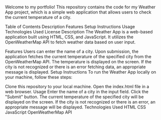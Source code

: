 Welcome to my portfolio! This repository contains the code for my Weather App project, which is a simple web application that allows users to check the current temperature of a city.

Table of Contents
Description
Features
Setup Instructions
Usage
Technologies Used
License
Description
The Weather App is a web-based application built using HTML, CSS, and JavaScript. It utilizes the OpenWeatherMap API to fetch weather data based on user input.

Features
Users can enter the name of a city.
Upon submission, the application fetches the current temperature of the specified city from the OpenWeatherMap API.
The temperature is displayed on the screen.
If the city is not recognized or there is an error fetching data, an appropriate message is displayed.
Setup Instructions
To run the Weather App locally on your machine, follow these steps:

Clone this repository to your local machine.
Open the index.html file in a web browser.
Usage
Enter the name of a city in the input field.
Click the "Submit" button.
The current temperature of the specified city will be displayed on the screen.
If the city is not recognized or there is an error, an appropriate message will be displayed.
Technologies Used
HTML
CSS
JavaScript
OpenWeatherMap API
